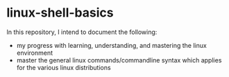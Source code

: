 # linux-shell-basics
In this repository, I intend to document the following: 
- my progress with learning, understanding, and mastering the linux environment
- master the general linux commands/commandline syntax which applies for the various linux distributions
